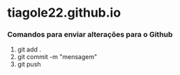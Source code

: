# tiagole22.github.io

### Comandos para enviar alterações para o Github

1. git add .
2. git commit -m "mensagem"
3. git push 